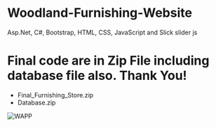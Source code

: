 # Woodland-Furnishing-Website
Asp.Net, C#, Bootstrap, HTML, CSS, JavaScript and Slick slider js

# Final code are in Zip File including database file also. Thank You!
* Final_Furnishing_Store.zip
* Database.zip

![WAPP](https://user-images.githubusercontent.com/56125560/113998406-c2679d80-9878-11eb-80a6-592b6256fed5.png)

